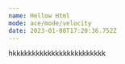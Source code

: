 ```yaml
---
name: Hellow Html
mode: ace/mode/velocity
date: 2023-01-08T17:20:36.752Z
---
```

hkkkkkkkkkkkkkkkkkkkkkkkk
